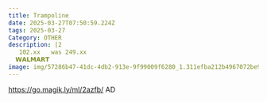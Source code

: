 ```yaml
---
title: Trampoline
date: 2025-03-27T07:50:59.224Z
tags: 2025-03-27
Category: OTHER
description: |2
   102.xx   was 249.xx
  𝗪𝗔𝗟𝗠𝗔𝗥𝗧 
image: img/57286b47-41dc-4db2-913e-9f99009f6280_1.311efba212b4967072be97b7f38d7230.webp
---
```

https://go.magik.ly/ml/2azfb/
AD